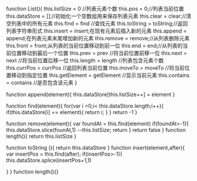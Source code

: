 function List(){
    this.listSize  = 0 //列表元素个数
    this.pos = 0;//列表当前位置
    this.dataStore = [];//初始化一个空数组用来保存列表元素
    this.clear = clear;//清空列表中的所有元素
    this.find = find //查找元素
    this.toString = toString;//返回列表字符串形式
     this.insert = insert;在现有元素后插入新的元素
     this.append = append;在列表元素末尾增加新的元素
     this.remove = remove;//从列表删除元素
     this.front = front;从列表的当前位置移动到前一位
     this.end = end;//从列表的当前位置移动到最后一个位置
     this.prev = prev //将当前位置前移一位
     this.next = next //将当前位置后移一位
     this.length = length //列表包含元素个数
     this.currPos = currPos //返回列表当前位置
     this.moveTo = moveTo //将当前位置移动到指定位置
     this.getElement = getElement //显示当前元素
     this.contains = contains //是否包含该元素
}

function append(element){
this.dataStore[this.listSize++] = element
}

function find(element){
for(var i =0;i< this.dataStore.length;i++){
    if(this.dataStore[i] == element){
        return i;
    }
}
return -1
}

function remove(element){
var foundAt = this.find(element)
if(foundAt>-1){
    this.dataStore.slice(founAt,1)
    --this.listSize;
    return
}
return false
}
function length(){
    return this.listSize
}

function toString (){
return this.dataStore
}
function insert(element,after){
var insertPos = this.find(after);
if(insertPos>-1){
    this.dataStore.splice(insertPos+1,1)

}
}
function length(){}
